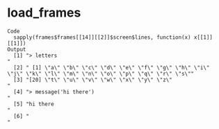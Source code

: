 # load_frames

    Code
      sapply(frames$frames[[14]][[2]]$screen$lines, function(x) x[[1]][[1]])
    Output
      [1] "> letters                                                                       "                                      
      [2] " [1] \"a\" \"b\" \"c\" \"d\" \"e\" \"f\" \"g\" \"h\" \"i\" \"j\" \"k\" \"l\" \"m\" \"n\" \"o\" \"p\" \"q\" \"r\" \"s\""
      [3] "[20] \"t\" \"u\" \"v\" \"w\" \"x\" \"y\" \"z\"                                                "                        
      [4] "> message('hi there')                                                           "                                      
      [5] "hi there                                                                        "                                      
      [6] "                                                                                "                                      

